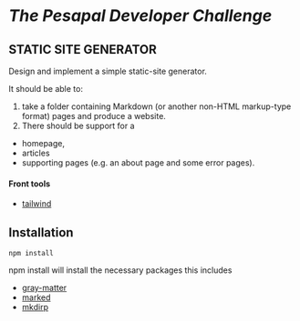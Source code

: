 # **_The Pesapal Developer Challenge_**

## **STATIC SITE GENERATOR**

Design and implement a simple static-site generator.

It should be able to:

1. take a folder containing Markdown (or another non-HTML markup-type format) pages and produce a website.
2. There should be support for a

- homepage,
- articles
- supporting pages (e.g. an about page and some error pages).

#### Front tools

- [tailwind](https://tailwindcss.com/)

## Installation

` npm install `

npm install will install the necessary packages this includes

- [gray-matter](https://www.npmjs.com/package/gray-matter-from-file?activeTab=readme)
- [marked](https://marked.js.org/)
- [mkdirp](https://www.npmjs.com/package/mkdirp)
